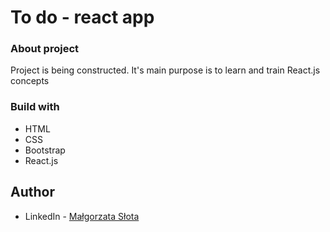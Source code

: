 # To do - react app

### About project

Project is being constructed. It's main purpose is to learn and train React.js concepts

### Build with

- HTML
- CSS
- Bootstrap
- React.js

## Author

- LinkedIn - [Małgorzata Słota](https://www.linkedin.com/in/malgorzata-slota/)